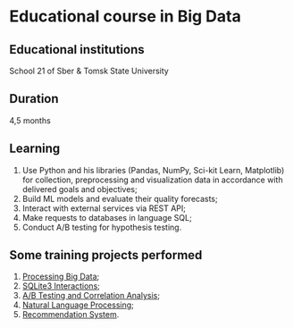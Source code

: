 # Educational course in Big Data

## Educational institutions

School 21 of Sber & Tomsk State University

## Duration 

4,5 months

## Learning 

1. Use Python and his libraries (Pandas, NumPy, Sci-kit Learn, Matplotlib) for
collection, preprocessing and visualization data in accordance with delivered
goals and objectives;
2. Build ML models and evaluate their quality forecasts;
3. Interact with external services via REST API;
4. Make requests to databases in language SQL;
5. Conduct A/B testing for hypothesis testing.

## Some training projects performed

1. [Processing Big Data](https://github.com/wwweather/data-scientist-jr/blob/main/projects/pizzas.ipynb);
2. [SQLite3 Interactions](https://github.com/wwweather/data-scientist-jr/blob/main/projects/feedoclock-analytics.ipynb);
3. [A/B Testing and Correlation Analysis](https://github.com/wwweather/data-scientist-jr/blob/main/projects/AB%26corrs.ipynb);
4. [Natural Language Processing](https://github.com/wwweather/data-scientist-jr/blob/main/projects/nlp-ml.ipynb);
5. [Recommendation System](https://github.com/wwweather/data-scientist-jr/blob/main/projects/movieRecSystem.ipynb).
